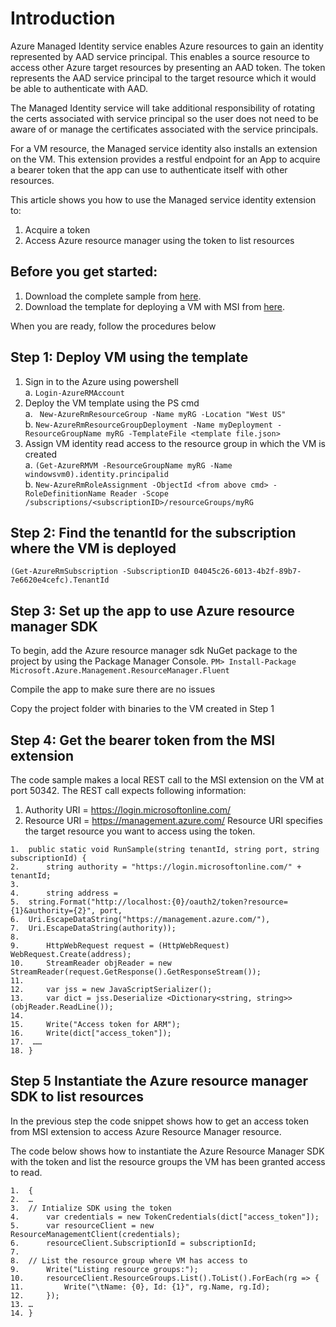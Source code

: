 # Introduction
Azure Managed Identity service enables Azure resources to gain an identity represented by AAD service principal. This enables a source resource to access other Azure target resources by presenting an AAD token. The token represents the AAD service principal to the target resource which it would be able to authenticate with AAD. 

The Managed Identity service will take additional responsibility of rotating the certs associated with service principal so the user does not need to be aware of or manage the certificates associated with the service principals.

For a VM resource, the Managed service identity also installs an extension on the VM. This extension provides a restful endpoint for an App to acquire a bearer token that the app can use to authenticate itself with other resources.

This article shows you how to use the Managed service identity extension to:
1.	Acquire a token
2.	Access Azure resource manager using the token to list resources

## Before you get started:
1. Download the complete sample from [here](https://github.com/rashidqureshi/MSIApp/tree/master/MSISamples).
2. Download the template for deploying a VM with MSI from [here](https://github.com/rashidqureshi/MSI-Samples/blob/Add-Code-Sample/msi-windows-vm).

When you are ready, follow the procedures below

## Step 1: Deploy VM using the template
1. Sign in to the Azure using powershell  
      a. ``` Login-AzureRMAccount ```
2. Deploy the VM template using the PS cmd  
      a. ``` New-AzureRmResourceGroup -Name myRG -Location "West US"```          
      b. ``` New-AzureRmResourceGroupDeployment -Name myDeployment -ResourceGroupName myRG -TemplateFile <template file.json> ```
3. Assign VM identity read access to the resource group in which the VM is created  
      a. ``` (Get-AzureRMVM -ResourceGroupName myRG -Name windowsvm0).identity.principalid ```  
      b. ``` New-AzureRmRoleAssignment -ObjectId <from above cmd> -RoleDefinitionName Reader -Scope /subscriptions/<subscriptionID>/resourceGroups/myRG ```

## Step 2: Find the tenantId for the subscription where the VM is deployed
``` (Get-AzureRmSubscription -SubscriptionID 04045c26-6013-4b2f-89b7-7e6620e4cefc).TenantId ```

## Step 3: Set up the app to use Azure resource manager SDK
To begin, add the Azure resource manager sdk NuGet package to the project by using the Package Manager Console.
 ``` PM> Install-Package Microsoft.Azure.Management.ResourceManager.Fluent ```

Compile the app to make sure there are no issues

Copy the project folder with binaries to the VM created in Step 1

## Step 4: Get the bearer token from the MSI extension
The code sample makes a local REST call to the MSI extension on the VM at port 50342. The REST call expects following information:
1. Authority URI = https://login.microsoftonline.com/<tenantID>
2. Resource URI = https://management.azure.com/
Resource URI specifies the target resource you want to access using the token.

```
1.	public static void RunSample(string tenantId, string port, string subscriptionId) {  
2.	    string authority = "https://login.microsoftonline.com/" + tenantId;  
3.	
4.	    string address = 
5.	string.Format("http://localhost:{0}/oauth2/token?resource={1}&authority={2}", port, 
6.	Uri.EscapeDataString("https://management.azure.com/"), 
7.	Uri.EscapeDataString(authority));
8.	  
9.	    HttpWebRequest request = (HttpWebRequest) WebRequest.Create(address);  
10.	    StreamReader objReader = new StreamReader(request.GetResponse().GetResponseStream());  
11.	
12.	    var jss = new JavaScriptSerializer();  
13.	    var dict = jss.Deserialize <Dictionary<string, string>> (objReader.ReadLine());  
14.	
15.	    Write("Access token for ARM");  
16.	    Write(dict["access_token"]);
17.	 …… 
18.	}  

```

## Step 5 Instantiate the Azure resource manager SDK to list resources
In the previous step the code snippet shows how to get an access token from MSI extension to access Azure Resource Manager resource. 

The code below shows how to instantiate the Azure Resource Manager SDK with the token and list the resource groups the VM has been granted access to read.


```
1.	{ 
2.	…
3.	// Intialize SDK using the token  
4.	    var credentials = new TokenCredentials(dict["access_token"]);  
5.	    var resourceClient = new ResourceManagementClient(credentials);  
6.	    resourceClient.SubscriptionId = subscriptionId; 
7.	
8.	// List the resource group where VM has access to   
9.	    Write("Listing resource groups:");  
10.	    resourceClient.ResourceGroups.List().ToList().ForEach(rg => {  
11.	        Write("\tName: {0}, Id: {1}", rg.Name, rg.Id);  
12.	    });  
13.	…
14.	}  
```
